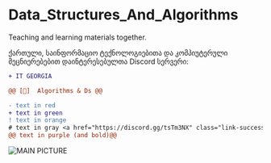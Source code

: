 # Data_Structures_And_Algorithms
Teaching and learning materials together.

ქართული, საინფორმაციო ტექნოლოგიებითა და კომპიუტერული მეცნიერებებით დაინტერესებულთა Discord სერვერი:
<font color="green"><a href="https://discord.gg/tsTm3NX" class="link-success">
  ```diff
+ IT GEORGIA

@@ [💎]  Algorithms & Ds @@
```
  
  </a></font>


```diff
- text in red
+ text in green
! text in orange
# text in gray <a href="https://discord.gg/tsTm3NX" class="link-success">IT GEORGIA</a>
@@ text in purple (and bold)@@
```

![MAIN PICTURE](https://thumb.tildacdn.com/tild3762-3734-4166-a163-386665373666/-/resize/577x/-/format/webp/_1.png)
